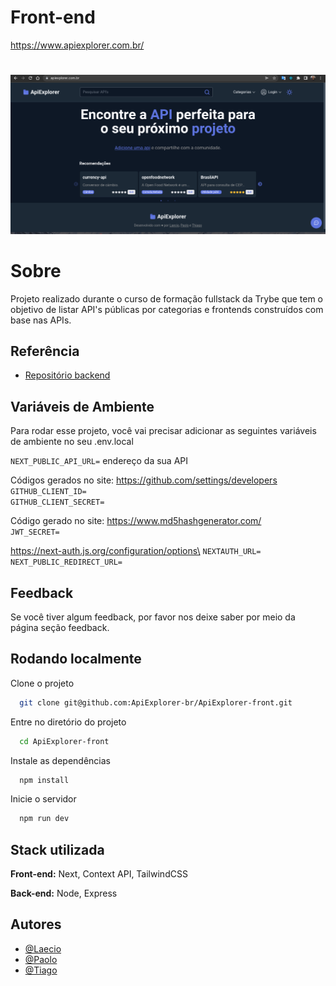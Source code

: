 # Front-end 
https://www.apiexplorer.com.br/

#
![Página Inicial](./public/images/pagina.png)

# Sobre

Projeto realizado durante o curso de formação fullstack da Trybe que tem o objetivo de listar API's públicas por categorias e frontends construídos com base nas APIs.


## Referência

 - [Repositório backend](https://github.com/ApiExplorer-br/ApiExplorer-api)

## Variáveis de Ambiente

Para rodar esse projeto, você vai precisar adicionar as seguintes variáveis de ambiente no seu .env.local

`NEXT_PUBLIC_API_URL=` endereço da sua API

Códigos gerados no site: https://github.com/settings/developers \
`GITHUB_CLIENT_ID=`\
`GITHUB_CLIENT_SECRET=`

Código gerado no site: https://www.md5hashgenerator.com/ \
`JWT_SECRET=` 

https://next-auth.js.org/configuration/options\
`NEXTAUTH_URL=`\
`NEXT_PUBLIC_REDIRECT_URL=`


## Feedback

Se você tiver algum feedback, por favor nos deixe saber por meio da página seção feedback.


## Rodando localmente

Clone o projeto

```bash
  git clone git@github.com:ApiExplorer-br/ApiExplorer-front.git
```

Entre no diretório do projeto

```bash
  cd ApiExplorer-front
```

Instale as dependências

```bash
  npm install
```

Inicie o servidor

```bash
  npm run dev
```


## Stack utilizada

**Front-end:** Next, Context API, TailwindCSS

**Back-end:** Node, Express


## Autores

- [@Laecio](https://github.com/Laecio12)
- [@Paolo](https://github.com/paolofullone)
- [@Tiago](https://github.com/thiagodanobrega)

